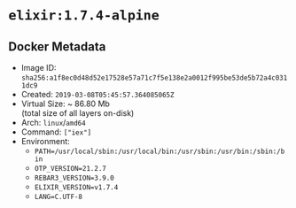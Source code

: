 # `elixir:1.7.4-alpine`

## Docker Metadata

- Image ID: `sha256:a1f8ec0d48d52e17528e57a71c7f5e138e2a0012f995be53de5b72a4c0311dc9`
- Created: `2019-03-08T05:45:57.364085065Z`
- Virtual Size: ~ 86.80 Mb  
  (total size of all layers on-disk)
- Arch: `linux`/`amd64`
- Command: `["iex"]`
- Environment:
  - `PATH=/usr/local/sbin:/usr/local/bin:/usr/sbin:/usr/bin:/sbin:/bin`
  - `OTP_VERSION=21.2.7`
  - `REBAR3_VERSION=3.9.0`
  - `ELIXIR_VERSION=v1.7.4`
  - `LANG=C.UTF-8`
